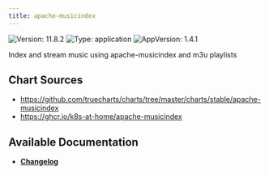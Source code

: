 ```yaml
---
title: apache-musicindex
---
```


![Version: 11.8.2](https://img.shields.io/badge/Version-11.8.2-informational?style=flat-square) ![Type: application](https://img.shields.io/badge/Type-application-informational?style=flat-square) ![AppVersion: 1.4.1](https://img.shields.io/badge/AppVersion-1.4.1-informational?style=flat-square)

Index and stream music using apache-musicindex and m3u playlists

## Chart Sources

- https://github.com/truecharts/charts/tree/master/charts/stable/apache-musicindex
- https://ghcr.io/k8s-at-home/apache-musicindex

## Available Documentation

- [**Changelog**](./CHANGELOG.md)
